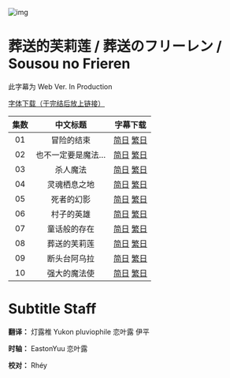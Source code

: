 ![img](https://p.inari.site/kitauji/202309/28/Frieren1.png)

# 葬送的芙莉莲 / 葬送のフリーレン / Sousou no Frieren

此字幕为 Web Ver. In Production

[字体下载（于完结后放上链接）]()

|集数|中文标题|字幕下载|
|:-:|:-:|:-:|
|01|冒险的结束|[简日](<[KitaujiSub] Sousou no Frieren - 01.chs_jp.ass>) [繁日](<[KitaujiSub] Sousou no Frieren - 01.cht_jp.ass>)|
|02|也不一定要是魔法…|[简日](<[KitaujiSub] Sousou no Frieren - 02.chs_jp.ass>) [繁日](<[KitaujiSub] Sousou no Frieren - 02.cht_jp.ass>)|
|03|杀人魔法|[简日](<[KitaujiSub] Sousou no Frieren - 03.chs_jp.ass>) [繁日](<[KitaujiSub] Sousou no Frieren - 03.cht_jp.ass>)|
|04|灵魂栖息之地|[简日](<[KitaujiSub] Sousou no Frieren - 04.chs_jp.ass>) [繁日](<[KitaujiSub] Sousou no Frieren - 04.cht_jp.ass>)|
|05|死者的幻影|[简日](<[KitaujiSub] Sousou no Frieren - 05.chs_jp.ass>) [繁日](<[KitaujiSub] Sousou no Frieren - 05.cht_jp.ass>)|
|06|村子的英雄|[简日](<[KitaujiSub] Sousou no Frieren - 06.chs_jp.ass>) [繁日](<[KitaujiSub] Sousou no Frieren - 06.cht_jp.ass>)|
|07|童话般的存在|[简日](<[KitaujiSub] Sousou no Frieren - 07.chs_jp.ass>) [繁日](<[KitaujiSub] Sousou no Frieren - 07.cht_jp.ass>)|
|08|葬送的芙莉莲|[简日](<[KitaujiSub] Sousou no Frieren - 08.chs_jp.ass>) [繁日](<[KitaujiSub] Sousou no Frieren - 08.cht_jp.ass>)|
|09|断头台阿乌拉|[简日](<[KitaujiSub] Sousou no Frieren - 09.chs_jp.ass>) [繁日](<[KitaujiSub] Sousou no Frieren - 09.cht_jp.ass>)|
|10|强大的魔法使|[简日](<[KitaujiSub] Sousou no Frieren - 10.chs_jp.ass>) [繁日](<[KitaujiSub] Sousou no Frieren - 10.cht_jp.ass>)|

# Subtitle Staff

**翻译：** 灯露椎 Yukon pluviophile 恋叶露 伊平

**时轴：** EastonYuu 恋叶露

**校对：**  Rhéy
